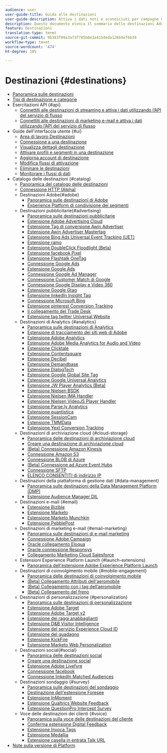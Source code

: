 ```yaml
---
audience: user
user-guide-title: Guida alle destinazioni
user-guide-description: Attiva i dati noti e sconosciuti per campagne di marketing cross-channel, campagne e-mail, pubblicità mirata e molti altri casi d’uso.
description: Questo documento elenca il sommario delle destinazioni Adobe Experience Platform
feature: Destinazioni
translation-type: tm+mt
source-git-commit: 9b383f09a3a73f785b0e3a415deda126b9ef6b39
workflow-type: tm+mt
source-wordcount: '474'
ht-degree: 10%

---
```



# Destinazioni {#destinations}

* [Panoramica sulle destinazioni](./home.md)
* [Tipi di destinazione e categorie](./destination-types.md)
* Esercitazioni API {#api}
   * [Connettiti alle destinazioni di streaming e attiva i dati utilizzando l’API del servizio di flusso](./api/streaming-destinations.md)
   * [Connettiti alle destinazioni di marketing e-mail e attiva i dati utilizzando l’API del servizio di flusso](./api/email-marketing.md)
* Guide dell&#39;interfaccia utente {#ui}
   * [Area di lavoro Destinazioni](./ui/destinations-workspace.md)
   * [Connessione a una destinazione](./ui/connect-destination.md)
   * [Visualizza dettagli destinazione](./ui/destination-details-page.md)
   * [Attivare profili e segmenti in una destinazione](./ui/activate-destinations.md)
   * [Aggiorna account di destinazione](./ui/update-accounts.md)
   * [Modifica flussi di attivazione](./ui/edit-activation.md)
   * [Eliminare le destinazioni](./ui/delete-destinations.md)
   * [Monitorare i flussi di dati](./ui/monitor-dataflows.md)
* Catalogo delle destinazioni {#catalog}
   * [Panoramica del catalogo delle destinazioni](./catalog/overview.md)
   * [ Connessione HTTP (Alpha)](./catalog/http-destination.md)
   * Destinazioni Adobe{#adobe}
      * [Panoramica sulle destinazioni di Adobe](./catalog/adobe/overview.md)
      * [Experience Platform di condivisione dei segmenti](https://experienceleague.adobe.com/docs/audience-manager/user-guide/implementation-integration-guides/integration-experience-platform/aam-aep-audience-sharing.html)
   * Destinazioni pubblicitarie{#advertising}
      * [Panoramica sulle destinazioni pubblicitarie](./catalog/advertising/overview.md)
      * [Estensione Adobe Advertising Cloud](./catalog/advertising/adobe-advertising-cloud.md)
      * [Estensione Tag di conversione Awin Advertiser](./catalog/advertising/awin-conversiontag.md)
      * [Estensione Awin Advertiser Mastertag](./catalog/advertising/awin-mastertag.md)
      * [Estensione Bing Ads Universal Event Tracking (UET)](./catalog/advertising/bing-ads.md)
      * [Estensione ramo](./catalog/advertising/branch.md)
      * [Estensione DoubleClick Floodlight (Beta)](./catalog/advertising/doubleclick-floodlight.md)
      * [Estensione facebook Pixel](./catalog/advertising/facebook-pixel.md)
      * [Estensione Flashtalk OneTag](./catalog/advertising/flashtalking.md)
      * [Connessione Google Ads](./catalog/advertising/google-ads-destination.md)
      * [Estensione Google Ads](./catalog/advertising/google-ads-extension.md)
      * [Connessione Google Ad Manager](./catalog/advertising/google-ad-manager.md)
      * [Connessione Customer Match di Google](./catalog/advertising/google-customer-match.md)
      * [Connessione Google Display e Video 360](./catalog/advertising/google-dv360.md)
      * [Estensione Google Gtag](./catalog/advertising/gtag-advertising.md)
      * [Estensione linkedIn Insight Tag](./catalog/advertising/linkedin.md)
      * [Connessione Microsoft Bing](./catalog/advertising/bing.md)
      * [Estensione pinterest Conversion Tracking](./catalog/advertising/pinterest.md)
      * [Il collegamento del Trade Desk](./catalog/advertising/tradedesk.md)
      * [Estensione tag twitter Universal Website](./catalog/advertising/twitter-uwt.md)
   * Destinazioni di Analytics {#analytics}
      * [Panoramica sulle destinazioni di Analytics](./catalog/analytics/overview.md)
      * [Estensione di tracciamento dei siti web di Adobe](./catalog/analytics/adform.md)
      * [Estensione Adobe Analytics](./catalog/analytics/adobe-analytics.md)
      * [Estensione Adobe Media Analytics for Audio and Video](./catalog/analytics/adobe-video-analytics.md)
      * [Estensione Clicktale](./catalog/analytics/clicktale.md)
      * [Estensione Contentsquare](./catalog/analytics/contentsquare.md)
      * [Estensione Decibel](./catalog/analytics/decibel.md)
      * [Estensione Demandbase](./catalog/analytics/demandbase.md)
      * [Estensione DialogTech](./catalog/analytics/dialogtech.md)
      * [Estensione Google Global Site Tag](./catalog/analytics/gtag-analytics.md)
      * [Estensione Google Universal Analytics](./catalog/analytics/google-universal-analytics.md)
      * [Estensione JW Player Analytics (Beta)](./catalog/analytics/jw-player-analytics.md)
      * [Estensione Nielsen BSDK](./catalog/analytics/nielsen-bsdk.md)
      * [Estensione Nielsen IMA Handler](./catalog/analytics/nielsen-ima.md)
      * [Estensione Nielsen VideoJS Player Handler](./catalog/analytics/nielsen-videojs.md)
      * [Estensione Parse.ly Analytics](./catalog/analytics/parsely.md)
      * [Estensione quantistica](./catalog/analytics/quantum-metric.md)
      * [Estensione SessionCam](./catalog/analytics/sessioncam.md)
      * [Estensione TMMData](./catalog/analytics/tmmdata.md)
      * [Estensione Yext Conversion Tracking](./catalog/analytics/yext.md)
   * Destinazioni di archiviazione cloud {#cloud-storage}
      * [Panoramica delle destinazioni di archiviazione cloud](./catalog/cloud-storage/overview.md)
      * [Creare una destinazione di archiviazione cloud](./catalog/cloud-storage/workflow.md)
      * [(Beta) Connessione Amazon Kinesis](./catalog/cloud-storage/amazon-kinesis.md)
      * [Connessione Amazon S3](./catalog/cloud-storage/amazon-s3.md)
      * [Connessione BLOB di Azure](./catalog/cloud-storage/azure-blob.md)
      * [(Beta) Connessione ad Azure Event Hubs](./catalog/cloud-storage/azure-event-hubs.md)
      * [Connessione SFTP](./catalog/cloud-storage/sftp.md)
      * [ELENCO CONSENTITI di indirizzo IP](./catalog/cloud-storage/ip-address-allow-list.md)
   * Destinazioni della piattaforma di gestione dati {#data-management}
      * [Panoramica sulle destinazioni della Data Management Platform (DMP)](./catalog/data-management/overview.md)
      * [Estensione Audience Manager DIL](./catalog/data-management/aam-dil-extension.md)
   * Destinazioni e-mail {#email}
      * [Estensione Bizible](./catalog/email/bizible.md)
      * [Estensione Marketo](./catalog/email/marketo.md)
      * [Estensione Marketo Munchkin](./catalog/email/marketo-munchkin.md)
      * [Estensione PebblePost](./catalog/email/pebblepost.md)
   * Destinazioni di marketing e-mail {#email-marketing}
      * [Panoramica sulle destinazioni di e-mail marketing](./catalog/email-marketing/overview.md)
      * [Connessione Adobe Campaign](./catalog/email-marketing/adobe-campaign.md)
      * [Oracle collegamento Eloqua](./catalog/email-marketing/oracle-eloqua.md)
      * [Oracle connessione Responsys](./catalog/email-marketing/oracle-responsys.md)
      * [Collegamento Marketing Cloud Salesforce](./catalog/email-marketing/salesforce-marketing-cloud.md)
   * Estensioni Experience Platform Launch {#launch-extensions}
      * [Panoramica dell&#39;estensione Adobe Experience Platform Launch](./catalog/launch-extensions/overview.md)
   * Destinazioni di coinvolgimento mobile {#mobile-engagement}
      * [Panoramica delle destinazioni di coinvolgimento mobile](./catalog/mobile-engagement/overview.md)
      * [(Beta) Collegamento Attributi dell&#39;aeromobile](./catalog/mobile-engagement/airship-attributes.md)
      * [(Beta) Collegamento con i tag dell’aeromobile](./catalog/mobile-engagement/airship-tags.md)
      * [(Beta) Collegamento del freno](./catalog/mobile-engagement/braze.md)
   * Destinazioni di personalizzazione {#personalization}
      * [Panoramica sulle destinazioni di personalizzazione](./catalog/personalization/overview.md)
      * [Estensione Adobe Target](./catalog/personalization/adobe-target.md)
      * [Estensione Adobe Target v2](./catalog/personalization/adobe-target-v2.md)
      * [Estensione dei raggi anabbaglianti](./catalog/personalization/beemray.md)
      * [Estensione D&amp;B Visitor Intelligence](./catalog/personalization/dnb.md)
      * [Estensione del servizio Experience Cloud ID](./catalog/personalization/adobe-ecid.md)
      * [Estensione del guadagno](./catalog/personalization/gainsight.md)
      * [Estensione KickFire](./catalog/personalization/kickfire.md)
      * [Estensione Marketo Web Personalization](./catalog/personalization/marketo-web-personalization.md)
   * Destinazioni social{#social}
      * [Panoramica delle destinazioni social](./catalog/social/overview.md)
      * [Creare una destinazione social](./catalog/social/workflow.md)
      * [Estensione Adobe Livefyre](./catalog/social/adobe-livefyre.md)
      * [Connessione facebook](./catalog/social/facebook.md)
      * [Connessione linkedIn Matched Audiences](./catalog/social/linkedin.md)
   * Destinazioni sondaggio {#survey}
      * [Panoramica sulle destinazioni del sondaggio](./catalog/survey/overview.md)
      * [Destinazione dell&#39;estensione Foresee](./catalog/survey/foresee.md)
      * [Estensione InMoment](./catalog/survey/inmoment.md)
      * [Estensione Qualtrics Website Feedback](./catalog/survey/qualtrics.md)
      * [Estensione QuestionPro Intercept Survey](./catalog/survey/web-intercept-surveys.md)
   * Voce delle destinazioni dei clienti {#voice}
      * [Panoramica sulla voce delle destinazioni del cliente](./catalog/voice/overview.md)
      * [Conferma estensione Digital Feedback](./catalog/voice/confirmit-digital-feedback.md)
      * [Estensione Invoca Tags](./catalog/voice/invoca.md)
      * [Estensione Medallia](./catalog/voice/medallia.md)
      * [Estensione casella in entrata Talk URL](./catalog/voice/talkurl.md)
* [Note sulla versione di Platform](https://www.adobe.com/go/platform-release-notes-en)